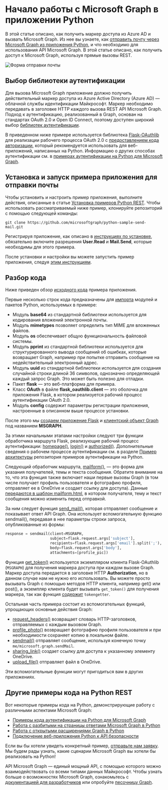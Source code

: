 # <a name="get-started-with-microsoft-graph-in-a-python-app"></a>Начало работы с Microsoft Graph в приложении Python 

В этой статье описано, как получить маркер доступа из Azure AD и вызвать Microsoft Graph. Из нее вы узнаете, как [отправить почту через Microsoft Graph из приложения Python](https://github.com/microsoftgraph/python-sample-send-mail), и что необходимо для использования API Microsoft Graph. В этой статье описано, как получить доступ к Microsoft Graph, используя прямые вызовы REST.

![Форма отправки почты](https://raw.githubusercontent.com/microsoftgraph/python-sample-send-mail/master/static/images/sendmail.png)

## <a name="choosing-an-authentication-library"></a>Выбор библиотеки аутентификации

Для вызова Microsoft Graph приложение должно получить действительный маркер доступа из Azure Active Directory (Azure AD) — облачной службы идентификации Майкрософт. Маркер необходимо передавать в заголовке HTTP каждого вызова REST API Microsoft Graph. Подход к аутентификацию, реализованный в Graph, основан на стандартах OAuth 2.0 и Open ID Connect, поэтому доступен широкий выбор [библиотек аутентификации](https://docs.microsoft.com/ru-RU/azure/active-directory/develop/active-directory-v2-libraries).

В приведенном ниже примере используется библиотека [Flask-OAuthlib](https://flask-oauthlib.readthedocs.io/en/latest/) для реализации рабочего процесса OAuth 2.0 с [предоставлением кода авторизации](https://tools.ietf.org/html/rfc6749#section-4.1), который рекомендуется использовать для веб-приложений, написанных на Python. Информацию о других способах аутентификации см. в [примерах аутентификации на Python для Microsoft Graph](https://github.com/microsoftgraph/python-sample-auth).

## <a name="installing-and-running-the-send-mail-sample"></a>Установка и запуск примера приложения для отправки почты

Чтобы установить и настроить пример приложения, выполните действия, описанные в статье [Установка примеров Python REST](https://github.com/microsoftgraph/python-sample-auth/blob/master/installation.md). Чтобы использовать рассматриваемый ниже пример, клонируйте репозиторий с помощью следующей команды:

```git clone https://github.com/microsoftgraph/python-sample-send-mail.git```

Регистрируя приложение, как описано в [инструкциях по установке](https://github.com/microsoftgraph/python-sample-auth/blob/master/installation.md), обязательно включите разрешения **User.Read** и **Mail.Send**, которые необходимы для этого примера.

После установки и настройки вы можете запустить пример приложения, следуя [этим инструкциям](https://github.com/microsoftgraph/python-sample-send-mail#running-the-sample).

## <a name="code-walkthrough"></a>Разбор кода

Ниже приведен обзор [исходного кода](https://github.com/microsoftgraph/python-sample-send-mail/blob/master/sample.py) примера приложения.

Первые несколько строк кода предназначены для [импорта](https://github.com/microsoftgraph/python-sample-send-mail/blob/master/sample.py#L4-L32) модулей и пакетов Python, используемых в примере:

* Модуль **base64** из стандартной библиотеки используется для кодирования вложений электронной почты.
* Модуль **mimetypes** позволяет определить тип MIME для вложенных файлов.
* Модуль **os** обеспечивает общую функциональность файловой системы.
* Модуль **pprint** из стандартной библиотеки используется для структурированного вывода сообщений об ошибках, которые возвращает Graph, например при попытке отправить сообщение на недействительный электронный адрес.
* Модуль **uuid** из стандартной библиотеки используется для создания случайной строки длиной 36 символов, однозначно определяющей каждый запрос Graph. Это может быть полезно для отладки.
* Пакет **flask** — это веб-платформа для примера.
* Класс **OAuth** в файле **flask_oauthlib.client** — это оболочка для приложения Flask, в котором реализуется рабочий процесс аутентификации OAuth 2.0.
* Модуль **config** содержит параметры регистрации приложения, настроенные в описанном выше процессе установки.

После этого мы [создаем приложение Flask](https://github.com/microsoftgraph/python-sample-send-mail/blob/master/sample.py#L15-L17) и [клиентский объект Graph](https://github.com/microsoftgraph/python-sample-send-mail/blob/master/sample.py#L19-L28) под названием **MSGRAPH**.

За этими начальными этапами настройки следуют три функции обработчика маршрута Flask, реализующие рабочий процесс аутентификации: [homepage()](https://github.com/microsoftgraph/python-sample-send-mail/blob/master/sample.py#L30-L33), [login()](https://github.com/microsoftgraph/python-sample-send-mail/blob/master/sample.py#L35-L39) и [authorized()](https://github.com/microsoftgraph/python-sample-send-mail/blob/master/sample.py#L41-L48). Дополнительные сведения о рабочем процессе аутентификации см. в разделе [Пример архитектуры](https://github.com/microsoftgraph/python-sample-auth#sample-architecture) репозитория примеров аутентификации на Python.

Следующий обработчик маршрута, [mailform()](https://github.com/microsoftgraph/python-sample-send-mail/blob/master/sample.py#L50-L83), — это форма для указания получателей, темы и текста сообщения. Обратите внимание на то, что эта функция также включает наши первые вызовы Graph (в том числе получает профиль пользователя и фотографию профиля, отправляет ее в OneDrive и создает ссылку для доступа). Данные [передаются в шаблон mailform.html](https://github.com/microsoftgraph/python-sample-send-mail/blob/master/sample.py#L77-L83), в котором получателя, тему и текст сообщения можно изменить перед отправкой. 

За ним следует функция [send_mail()](https://github.com/microsoftgraph/python-sample-send-mail/blob/master/sample.py#L85-L107), которая отправляет сообщение и показывает ответ API Graph. Она использует вспомогательную функцию sendmail(), передавая в нее параметры строки запроса, опубликованные из формы:

```python
response = sendmail(client=MSGRAPH,
                    subject=flask.request.args['subject'],
                    recipients=flask.request.args['email'].split(';'),
                    body=flask.request.args['body'],
                    attachments=[profile_pic])
```

Функция [get_token()](https://github.com/microsoftgraph/python-sample-send-mail/blob/master/sample.py#L109-L123) используется экземпляром клиента Flask-OAuthlib (```MSGRAPH```) для получения маркера доступа при каждом вызове Graph. Маркер доступа передается в заголовке HTTP **Authorization**, но в данном случае нам не нужно его использовать. Вы можете просто вызывать Graph с помощью методов HTTP клиента, например get() или post(), а экземпляр клиента будет вызывать ```get_token()``` для получения маркера, так как функция [содержит](https://github.com/microsoftgraph/python-sample-send-mail/blob/master/sample.py#L109-L109) ```tokengetter```.

Остальная часть примера состоит из вспомогательных функций, упрощающих основные действия Graph:

* [request_headers()](https://github.com/microsoftgraph/python-sample-send-mail/blob/master/sample.py#L114-L123) возвращает словарь HTTP-заголовков, отправляемых с каждым вызовом Graph.
* [profile_photo()](https://github.com/microsoftgraph/python-sample-send-mail/blob/master/sample.py#L125-L154) возвращает фотографию профиля пользователя и при необходимости сохраняет копию в локальном файле.
* [sendmail()](https://github.com/microsoftgraph/python-sample-send-mail/blob/master/sample.py#L156-L202) отправляет сообщение, используя конечную точку ```me/microsoft.graph.sendMail```.
* [sharing_link()](https://github.com/microsoftgraph/python-sample-send-mail/blob/master/sample.py#L204-L221) создает ссылку для доступа к указанному элементу OneDrive.
* [upload_file()](https://github.com/microsoftgraph/python-sample-send-mail/blob/master/sample.py#L223-L255) отправляет файл в OneDrive.

Эти вспомогательные функции могут пригодиться вам в других приложениях.

## <a name="other-python-rest-samples"></a>Другие примеры кода на Python REST

Вот некоторые примеры кода на Python, демонстрирующие работу с различными аспектами Microsoft Graph:

* [Примеры кода аутентификации на Python для Microsoft Graph](https://github.com/microsoftgraph/python-sample-auth)
* [Работа с разбитыми на страницы ответами Microsoft Graph в Python](https://github.com/microsoftgraph/python-sample-pagination)
* [Работа с открытыми расширениями Graph в Python](https://github.com/microsoftgraph/python-sample-open-extensions)
* [Подключение веб-приложения Python к API безопасности](https://github.com/microsoftgraph/python-security-rest-sample)

Если вы бы хотели увидеть конкретный пример, [отправьте нам заявку](https://github.com/microsoftgraph/python-sample-auth/issues). Мы будем рады узнать, какие сценарии Microsoft Graph вы хотели бы реализовать на Python!

API Microsoft Graph — единый мощный API, с помощью которого можно взаимодействовать со всеми типами данных Майкрософт. Чтобы узнать больше о возможностях Microsoft Graph, ознакомьтесь с [документацией для разработчиков](https://developer.microsoft.com/ru-RU/graph/docs/concepts/overview) или опробуйте [песочницу Graph](https://developer.microsoft.com/ru-RU/graph/graph-explorer).

